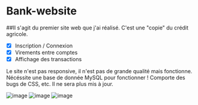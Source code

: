 # Bank-website

##Il s'agit du premier site web que j'ai réalisé. C'est une "copie" du crédit agricole. 

- [x] Inscription / Connexion
- [x] Virements entre comptes
- [x] Affichage des transactions

Le site n'est pas responsive, il n'est pas de grande qualité mais fonctionne.
Nécéssite une base de donnée MySQL pour fonctionner !
Comporte des bugs de CSS, etc. Il ne sera plus mis à jour.

![image](https://zupimages.net/up/23/08/e2k4.png)
![image](https://zupimages.net/up/23/08/9e4e.png)
![image](https://zupimages.net/up/23/08/yy8j.png)
